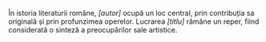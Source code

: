 În istoria literaturii române, *[autor]* ocupă un loc central, prin contribuția sa originală și prin profunzimea operelor. Lucrarea *[titlu]* rămâne un reper, fiind considerată o sinteză a preocupărilor sale artistice.
